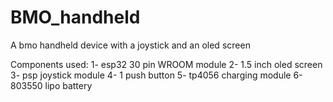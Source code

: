 # BMO_handheld
A bmo handheld device with a joystick and an oled screen

Components used:
  1- esp32 30 pin WROOM module
  2- 1.5 inch oled screen
  3- psp joystick module
  4- 1 push button
  5- tp4056 charging module
  6- 803550 lipo battery


